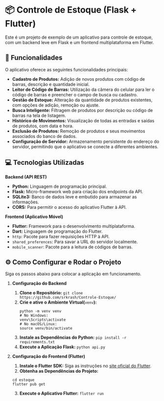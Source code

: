 # 📦 Controle de Estoque (Flask + Flutter)
Este é um projeto de exemplo de um aplicativo para controle de estoque, com um backend leve em Flask e um frontend multiplataforma em Flutter.

## 🚀 Funcionalidades
O aplicativo oferece as seguintes funcionalidades principais:
- **Cadastro de Produtos:** Adição de novos produtos com código de barras, descrição e quantidade inicial.
- **Leitor de Código de Barras:** Utilização da câmera do celular para ler o código de barras e preencher o campo de busca ou cadastro.
- **Gestão de Estoque:** Alteração da quantidade de produtos existentes, com opções de adição, remoção ou ajuste.
- **Busca Inteligente:** Filtragem de produtos por descrição ou código de barras na tela de listagem.
- **Histórico de Movimentos:** Visualização de todas as entradas e saídas de produtos, com data e hora.
- **Exclusão de Produtos:** Remoção de produtos e seus movimentos associados do banco de dados.
- **Configuração de Servidor:** Armazenamento persistente do endereço do servidor, permitindo que o aplicativo se conecte a diferentes ambientes.

## 💻 Tecnologias Utilizadas
**Backend (API REST)**
- **Python:** Linguagem de programação principal.
- **Flask:** Micro-framework web para criação dos endpoints da API.
- **SQLite3:** Banco de dados leve e embutido para armazenar as informações.
- **CORS:** Para permitir o acesso do aplicativo Flutter à API.

**Frontend (Aplicativo Móvel)**
- **Flutter:** Framework para o desenvolvimento multiplataforma.
- **Dart:** Linguagem de programação do Flutter.
- ```http```: Pacote para fazer requisições HTTP à API.
- ```shared_preferences```: Para savar a URL do servidor localmente.
- ```mobile_scanner```: Pacote para a leitura de códigos de barras.

## ⚙️ Como Configurar e Rodar o Projeto
Siga os passos abaixo para colocar a aplicação em funcionamento.

1. **Configuração do Backend**
   1. **Clone o Repositório:**
      ```git clone https://github.com/srkrash/Controle-Estoque/```
   2. **Crie e ative o Ambiente Virtual(**```venv```**):**
      ```
      python -m venv venv
      # No Windows:
      venv\Scripts\activate
      # No macOS/Linux:
      source venv/bin/activate
      ```
   3. **Instale as Dependências do Python:**
     ```pip install -r requirements.txt```
   4. **Execute a Aplicação Flask:**
     ```python api.py```

2. **Configuração do Frontend (Flutter)**
   1. **Instale o Flutter SDK:** Siga as instruções no <a href=https://docs.flutter.dev/get-started/install>site oficial do Flutter</a>.
   2. **Obtenha as Dependências do Projeto:**
     ```
     cd estoque
     flutter pub get
     ```
   3. **Execute o Aplicativo Flutter:**
      ```flutter run```
